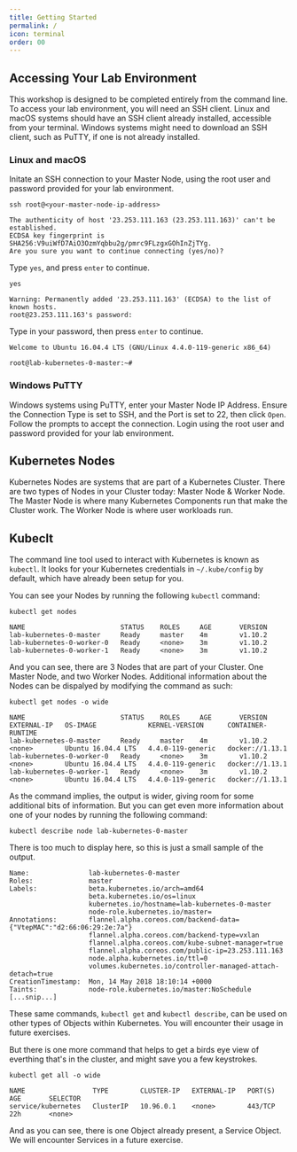 ```yaml
---
title: Getting Started
permalink: /
icon: terminal
order: 00
---
```


## Accessing Your Lab Environment

This workshop is designed to be completed entirely from the command line. To access your lab environment, you will need an SSH client. Linux and macOS systems should have an SSH client already installed, accessible from your terminal. Windows systems might need to download an SSH client, such as PuTTY, if one is not already installed.

### Linux and macOS
Initate an SSH connection to your Master Node, using the root user and password provided for your lab environment.

```
ssh root@<your-master-node-ip-address>
```

```console
The authenticity of host '23.253.111.163 (23.253.111.163)' can't be established.
ECDSA key fingerprint is SHA256:V9uiWfD7AiO3OzmYqbbu2g/pmrc9FLzgxGOhInZjTYg.
Are you sure you want to continue connecting (yes/no)?
```

Type `yes`, and press `enter` to continue.

```
yes
```

```console
Warning: Permanently added '23.253.111.163' (ECDSA) to the list of known hosts.
root@23.253.111.163's password: 
```

Type in your password, then press `enter` to continue.

```console
Welcome to Ubuntu 16.04.4 LTS (GNU/Linux 4.4.0-119-generic x86_64)

root@lab-kubernetes-0-master:~#
```

### Windows PuTTY

Windows systems using PuTTY, enter your Master Node IP Address. Ensure the Connection Type is set to SSH, and the Port is set to 22, then click `Open`. Follow the prompts to accept the connection. Login using the root user and password provided for your lab environment.


## Kubernetes Nodes

Kubernetes Nodes are systems that are part of a Kubernetes Cluster. There are two types of Nodes in your Cluster today: Master Node & Worker Node. The Master Node is where many Kubernetes Components run that make the Cluster work. The Worker Node is where user workloads run.

## Kubeclt

The command line tool used to interact with Kubernetes is known as `kubectl`. It looks for your Kubernetes credentials in `~/.kube/config` by default, which have already been setup for you.

You can see your Nodes by running the following `kubectl` command:

```
kubectl get nodes
```

```console
NAME                        STATUS    ROLES     AGE       VERSION
lab-kubernetes-0-master     Ready     master    4m        v1.10.2
lab-kubernetes-0-worker-0   Ready     <none>    3m        v1.10.2
lab-kubernetes-0-worker-1   Ready     <none>    3m        v1.10.2
```

And you can see, there are 3 Nodes that are part of your Cluster. One Master Node, and two Worker Nodes. Additional information about the Nodes can be dispalyed by modifying the command as such:

```
kubectl get nodes -o wide
```

```console
NAME                        STATUS    ROLES     AGE       VERSION   EXTERNAL-IP   OS-IMAGE             KERNEL-VERSION      CONTAINER-RUNTIME
lab-kubernetes-0-master     Ready     master    4m        v1.10.2   <none>        Ubuntu 16.04.4 LTS   4.4.0-119-generic   docker://1.13.1
lab-kubernetes-0-worker-0   Ready     <none>    3m        v1.10.2   <none>        Ubuntu 16.04.4 LTS   4.4.0-119-generic   docker://1.13.1
lab-kubernetes-0-worker-1   Ready     <none>    3m        v1.10.2   <none>        Ubuntu 16.04.4 LTS   4.4.0-119-generic   docker://1.13.1
```

As the command implies, the output is wider, giving room for some additional bits of information. But you can get even more information about one of your nodes by running the following command:

```
kubectl describe node lab-kubernetes-0-master
```

There is too much to display here, so this is just a small sample of the output.

```console
Name:               lab-kubernetes-0-master
Roles:              master
Labels:             beta.kubernetes.io/arch=amd64
                    beta.kubernetes.io/os=linux
                    kubernetes.io/hostname=lab-kubernetes-0-master
                    node-role.kubernetes.io/master=
Annotations:        flannel.alpha.coreos.com/backend-data={"VtepMAC":"d2:66:06:29:2e:7a"}
                    flannel.alpha.coreos.com/backend-type=vxlan
                    flannel.alpha.coreos.com/kube-subnet-manager=true
                    flannel.alpha.coreos.com/public-ip=23.253.111.163
                    node.alpha.kubernetes.io/ttl=0
                    volumes.kubernetes.io/controller-managed-attach-detach=true
CreationTimestamp:  Mon, 14 May 2018 18:10:14 +0000
Taints:             node-role.kubernetes.io/master:NoSchedule
[...snip...]
```

These same commands, `kubectl get` and `kubectl describe`, can be used on other types of Objects within Kubernetes. You will encounter their usage in future exercises.

But there is one more command that helps to get a birds eye view of everthing that's in the cluster, and might save you a few keystrokes.

```
kubectl get all -o wide
```

```console
NAME                 TYPE        CLUSTER-IP   EXTERNAL-IP   PORT(S)   AGE       SELECTOR
service/kubernetes   ClusterIP   10.96.0.1    <none>        443/TCP   22h       <none>
```

And as you can see, there is one Object already present, a Service Object. We will encounter Services in a future exercise.
